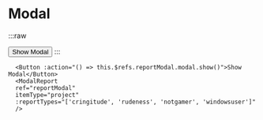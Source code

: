 # Modal
:::raw

<DemoContainer>
  <Button :action="() => this.$refs.reportModal.modal.show()">Show Modal</Button>
  <ModalReport
  ref="reportModal"
  itemType="project"
  :reportTypes="['cringitude', 'rudeness', 'notgamer', 'windowsuser']"
  >
  </ModalReport>
</DemoContainer>
:::

```vue
  <Button :action="() => this.$refs.reportModal.modal.show()">Show Modal</Button>
  <ModalReport
  ref="reportModal"
  itemType="project"
  :reportTypes="['cringitude', 'rudeness', 'notgamer', 'windowsuser']"
  />
```
